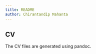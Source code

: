 ```yaml
---
title: README
author: Chirantandip Mahanta
---
```


CV
---
The CV files are generated using pandoc. 